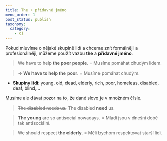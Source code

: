 ```yaml
---
title: The + přídavné jméno
menu_order: 1
post_status: publish
taxonomy:
  category:
    - c1
---
```


Pokud mluvíme o nějaké skupině lidí a chceme znít formálněji a profesionálněji, můžeme použít vazbu **the** a **přídavné jméno**.

> We have to help **the poor people**. = Musíme pomáhat chudým lidem.

> → **We have to help the poor**. = Musíme pomáhat chudým.

- **Skupiny lidí**: young, old, dead, elderly, rich, poor, homeless, disabled, deaf, blind,...

Musíme ale dávat pozor na to, že dané slovo je v množném čísle.

> ~~The disabled needs us.~~ The disabled **need** us.

> **The young** are so antisocial nowadays. = Mladí jsou v dnešní době tak antisociální.

> We should respect **the elderly**. = Měli bychom respektovat starší lidi.
